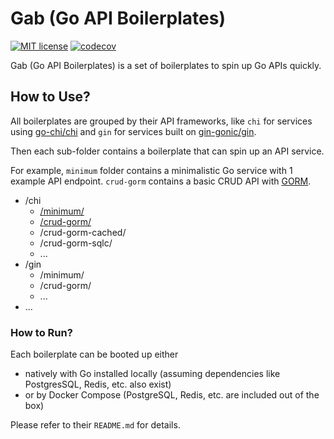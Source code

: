 # Gab (Go API Boilerplates)

[![MIT license](https://img.shields.io/badge/license-MIT-brightgreen.svg)](https://opensource.org/licenses/MIT)
[![codecov](https://codecov.io/gh/yizeng/gab/graph/badge.svg?token=MIC6dQC41V)](https://codecov.io/gh/yizeng/gab)

Gab (Go API Boilerplates) is a set of boilerplates to spin up Go APIs quickly.

## How to Use?

All boilerplates are grouped by their API frameworks,
like `chi` for services using [go-chi/chi][go-chi/chi]
and `gin` for services built on [gin-gonic/gin][gin-gonic/gin].

Then each sub-folder contains a boilerplate that can spin up an API service.

For example, `minimum` folder contains a minimalistic Go service with 1 example API endpoint.
`crud-gorm` contains a basic CRUD API with [GORM][go-gorm/gorm].

- /chi
    - [/minimum/](./chi/minimum/README.md)
    - [/crud-gorm/](./chi/crud-gorm/README.md)
    - /crud-gorm-cached/
    - /crud-gorm-sqlc/
    - ...
- /gin
    - /minimum/
    - /crud-gorm/
    - ...
- ...

### How to Run?

Each boilerplate can be booted up either

- natively with Go installed locally (assuming dependencies like PostgresSQL, Redis, etc. also exist)
- or by Docker Compose (PostgreSQL, Redis, etc. are included out of the box)

Please refer to their `README.md` for details.

[go-chi/chi]: https://github.com/go-chi/chi
[gin-gonic/gin]: https://github.com/gin-gonic/gin
[go-gorm/gorm]: https://github.com/go-gorm/gorm